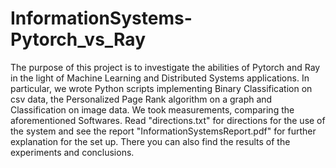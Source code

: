 # InformationSystems-Pytorch_vs_Ray
The purpose of this project is to investigate the abilities of Pytorch and Ray in the light of Machine Learning and Distributed Systems applications. In particular, we wrote Python scripts implementing Binary Classification on csv data, the Personalized Page Rank algorithm on a graph and Classification on image data. We took measurements, comparing the aforementioned Sοftwares.
Read "directions.txt" for directions for the use of the system and see the report "InformationSystemsReport.pdf" for further explanation for the set up. There you can also find the results of the experiments and conclusions.
